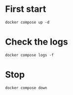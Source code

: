 # First start
```docker compose up -d```

# Check the logs
```docker compose logs -f```

# Stop
```docker compose down```